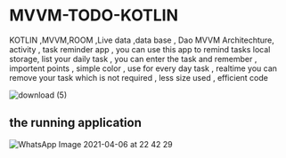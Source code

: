 # MVVM-TODO-KOTLIN

KOTLIN ,MVVM,ROOM ,Live data ,data base , Dao
MVVM Architechture,  activity , task reminder app , you can use this app to remind tasks
local storage, list your daily task , you can enter the task and remember , importent points , simple color , use for every day task , realtime you can remove your task which is not required , less size used , efficient code


![download (5)](https://user-images.githubusercontent.com/56763840/114218617-4445ec80-9987-11eb-8ef3-eccf8747ea11.png)

## the running application 

![WhatsApp Image 2021-04-06 at 22 42 29](https://user-images.githubusercontent.com/56763840/116131367-edac1280-a6e9-11eb-9466-3833d444e658.jpeg)
